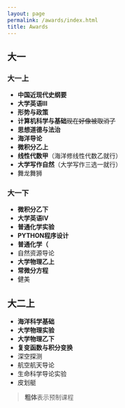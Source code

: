 ```yaml
---
layout: page
permalink: /awards/index.html
title: Awards
---
```



## 大一

### 大一上
- **中国近现代史纲要**
- **大学英语III**
- **形势与政策**
- **计算机科学与基础**~~现在好像被取消了~~
- **思想道德与法治**
- **海洋导论**
- **微积分乙上**
- **线性代数甲**（海洋修线性代数乙就行）
- **大学写作自然**（大学写作三选一就行）
- 舞龙舞狮

### 大一下
- **微积分乙下**
- **大学英语IV**
- **普通化学实验**
- **PYTHON程序设计**
- **普通化学（**
- 自然资源导论
- **大学物理乙上**
- **常微分方程**
- 健美


## 大二上

- **海洋科学基础**
- **大学物理实验**
- **大学物理乙下**
- **复变函数与积分变换**
- 深空探测
- 航空航天导论
- 生命科学导论实验
- 皮划艇


>**粗体**表示预制课程

<br>
